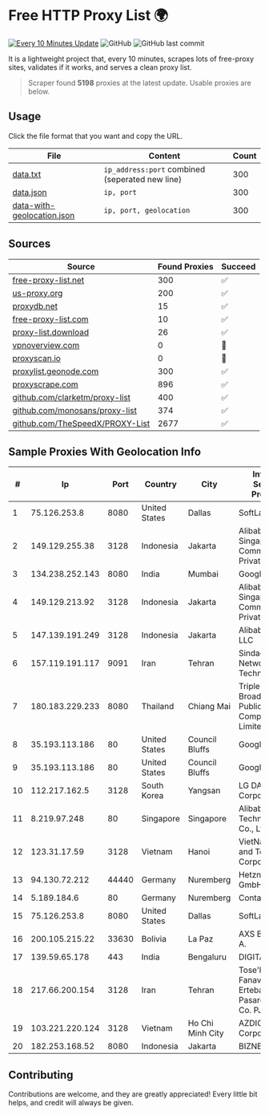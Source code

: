 
# Free HTTP Proxy List 🌍

[![Every 10 Minutes Update](https://github.com/mertguvencli/http-proxy-list/actions/workflows/main.yml/badge.svg?branch=main)](https://github.com/mertguvencli/http-proxy-list/actions/workflows/main.yml)
![GitHub](https://img.shields.io/github/license/mertguvencli/http-proxy-list)
![GitHub last commit](https://img.shields.io/github/last-commit/mertguvencli/http-proxy-list)

It is a lightweight project that, every 10 minutes, scrapes lots of free-proxy sites, validates if it works, and serves a clean proxy list.


> Scraper found **5198** proxies at the latest update. Usable proxies are below.

## Usage

Click the file format that you want and copy the URL.


|File|Content|Count|
|----|-------|-----|
|[data.txt](https://raw.githubusercontent.com/mertguvencli/http-proxy-list/main/proxy-list/data.txt)|`ip_address:port` combined (seperated new line)|300|
|[data.json](https://raw.githubusercontent.com/mertguvencli/http-proxy-list/main/proxy-list/data.json)|`ip, port`|300|
|[data-with-geolocation.json](https://raw.githubusercontent.com/mertguvencli/http-proxy-list/main/proxy-list/data-with-geolocation.json)|`ip, port, geolocation`|300|

## Sources

|Source|Found Proxies|Succeed|
|------|-------------|-------|
|[free-proxy-list.net](https://free-proxy-list.net)|300|✅|
|[us-proxy.org](https://www.us-proxy.org)|200|✅|
|[proxydb.net](http://proxydb.net)|15|✅|
|[free-proxy-list.com](https://free-proxy-list.com/?page=&port=&type%5B%5D=http&type%5B%5D=https&up_time=0&search=Search)|10|✅|
|[proxy-list.download](https://www.proxy-list.download/HTTP)|26|✅|
|[vpnoverview.com](https://vpnoverview.com/privacy/anonymous-browsing/free-proxy-servers)|0|🚫|
|[proxyscan.io](https://www.proxyscan.io)|0|🚫|
|[proxylist.geonode.com](https://proxylist.geonode.com/api/proxy-list?limit=300&page=1&sort_by=lastChecked&sort_type=desc&protocols=http,https)|300|✅|
|[proxyscrape.com](https://api.proxyscrape.com/v2/?request=displayproxies&protocol=http&timeout=10000&country=all&ssl=all&anonymity=all)|896|✅|
|[github.com/clarketm/proxy-list](https://raw.githubusercontent.com/clarketm/proxy-list/master/proxy-list-raw.txt)|400|✅|
|[github.com/monosans/proxy-list](https://raw.githubusercontent.com/monosans/proxy-list/main/proxies/http.txt)|374|✅|
|[github.com/TheSpeedX/PROXY-List](https://raw.githubusercontent.com/TheSpeedX/PROXY-List/master/http.txt)|2677|✅|


## Sample Proxies With Geolocation Info

|#|Ip|Port|Country|City|Internet Service Provider|
|-|--|----|-------|----|-------------------------|
|1|75.126.253.8|8080|United States|Dallas|SoftLayer|
|2|149.129.255.38|3128|Indonesia|Jakarta|Alibaba.com Singapore E-Commerce Private Limited|
|3|134.238.252.143|8080|India|Mumbai|Google LLC|
|4|149.129.213.92|3128|Indonesia|Jakarta|Alibaba.com Singapore E-Commerce Private Limited|
|5|147.139.191.249|3128|Indonesia|Jakarta|Alibaba.com LLC|
|6|157.119.191.117|9091|Iran|Tehran|Sindad Network Technology Ltd|
|7|180.183.229.233|8080|Thailand|Chiang Mai|Triple T Broadband Public Company Limited|
|8|35.193.113.186|80|United States|Council Bluffs|Google LLC|
|9|35.193.113.186|80|United States|Council Bluffs|Google LLC|
|10|112.217.162.5|3128|South Korea|Yangsan|LG DACOM Corporation|
|11|8.219.97.248|80|Singapore|Singapore|Alibaba (US) Technology Co., Ltd.|
|12|123.31.17.59|3128|Vietnam|Hanoi|VietNam Post and Telecom Corporation|
|13|94.130.72.212|44440|Germany|Nuremberg|Hetzner Online GmbH|
|14|5.189.184.6|80|Germany|Nuremberg|Contabo GmbH|
|15|75.126.253.8|8080|United States|Dallas|SoftLayer|
|16|200.105.215.22|33630|Bolivia|La Paz|AXS Bolivia S. A.|
|17|139.59.65.178|443|India|Bengaluru|DIGITALOCEAN|
|18|217.66.200.154|3128|Iran|Tehran|Tose'h Fanavari Ertebabat Pasargad Arian Co. PJS|
|19|103.221.220.124|3128|Vietnam|Ho Chi Minh City|AZDIGI Corporation|
|20|182.253.168.52|8080|Indonesia|Jakarta|BIZNET|



## Contributing

Contributions are welcome, and they are greatly appreciated! Every
little bit helps, and credit will always be given.

